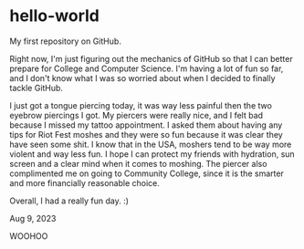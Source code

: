 # hello-world
My first repository on GitHub.

Right now, I'm just figuring out the mechanics of GitHub so that I can better prepare for College and Computer Science. I'm having a lot of fun so far, and I don't know what I was so worried about when I decided to finally tackle GitHub.

I just got a tongue piercing today, it was way less painful then the two eyebrow piercings I got. My piercers were really nice, and I felt bad because I missed my tattoo appointment. I asked them about having any tips for Riot Fest moshes and they were so fun because it was clear they have seen some shit. I know that in the USA, moshers tend to be way more violent and way less fun. I hope I can protect my friends with hydration, sun screen and a clear mind when it comes to moshing. The piercer also complimented me on going to Community College, since it is the smarter and more financially reasonable choice.

Overall, I had a really fun day. :)

Aug 9, 2023

WOOHOO
